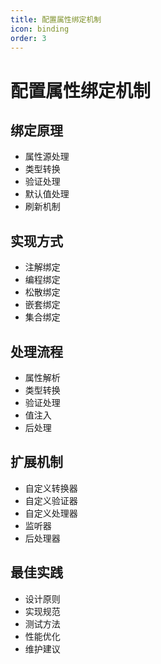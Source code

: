 ```yaml
---
title: 配置属性绑定机制
icon: binding
order: 3
---
```


# 配置属性绑定机制

## 绑定原理
- 属性源处理
- 类型转换
- 验证处理
- 默认值处理
- 刷新机制

## 实现方式
- 注解绑定
- 编程绑定
- 松散绑定
- 嵌套绑定
- 集合绑定

## 处理流程
- 属性解析
- 类型转换
- 验证处理
- 值注入
- 后处理

## 扩展机制
- 自定义转换器
- 自定义验证器
- 自定义处理器
- 监听器
- 后处理器

## 最佳实践
- 设计原则
- 实现规范
- 测试方法
- 性能优化
- 维护建议
